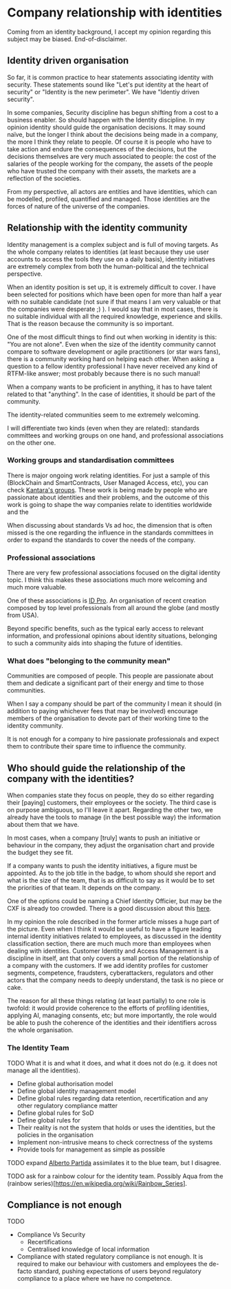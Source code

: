# Company relationship with identities

Coming from an identity background, I accept my opinion regarding this subject may be biased. End-of-disclaimer.

## Identity driven organisation

So far, it is common practice to hear statements associating identity with security. These statements sound like "Let's put identity at the heart of security" or "Identity is the new perimeter". We have "Identiy driven security".

In some companies, Security discipline has begun shifting from a cost to a business enabler. So should happen with the Identity discipline. In my opinion identity should guide the organisation decisions. It may sound naïve, but the longer I think about the decisions being made in a company, the more I think they relate to people. Of course it is people who have to take action and endure the consequences of the decisions, but the decisions themselves are very much associated to people: the cost of the salaries of the people working for the company, the assets of the people who have trusted the company with their assets, the markets are a reflection of the societies.

From my perspective, all actors are entities and have identities, which can be modelled, profiled, quantified and managed. Those identities are the forces of nature of the universe of the companies.

## Relationship with the identity community

Identity management is a complex subject and is full of moving targets. As the whole company relates to identities (at least because they use user accounts to access the tools they use on a daily basis), identity initiatives are extremely complex from both the human-political and the technical perspective.

When an identity position is set up, it is extremely difficult to cover. I have been selected for positions which have been open for more than half a year with no suitable candidate (not sure if that means I am very valuable or that the companies were desperate ;) ). I would say that in most cases, there is no suitable individual with all the required knowledge, experience and skills. That is the reason because the community is so important.

One of the most difficult things to find out when working in identity is this: "You are not alone". Even when the size of the identity community cannot compare to software development or agile practitioners (or star wars fans), there is a community working hard on helping each other. When asking a question to a fellow identity professional I have never received any kind of RTFM-like answer; most probably because there is no such manual!

When a company wants to be proficient in anything, it has to have talent related to that "anything". In the case of identities, it should be part of the community.

The identity-related communities seem to me extremely welcoming.

I will differentiate two kinds (even when they are related): standards committees and working groups on one hand, and professional associations on the other one.

### Working groups and standardisation committees

There is major ongoing work relating identities. For just a sample of this (BlockChain and SmartContracts, User Managed Access, etc), you can check [Kantara's groups](https://kantarainitiative.org/groups/). These work is being made by people who are passionate about identities and their problems, and the outcome of this work is going to shape the way companies relate to identities worldwide and the

When discussing about standards Vs ad hoc, the dimension that is often missed is the one regarding the influence in the standards committees in order to expand the standards to cover the needs of the company.

### Professional associations

There are very few professional associations focused on the digital identity topic. I think this makes these associations much more welcoming and much more valuable.

One of these associations is [ID Pro](https://idpro.org/). An organisation of recent creation composed by top level professionals from all around the globe (and mostly from USA).

Beyond specific benefits, such as the typical early access to relevant information, and professional opinions about identity situations, belonging to such a community aids into shaping the future of identities.

### What does "belonging to the community mean"

Communities are composed of people. This people are passionate about them and dedicate a significant part of their energy and time to those communities.

When I say a company should be part of the community I mean it should (in addition to paying whichever fees that may be involved) encourage members of the organisation to devote part of their working time to the identity community.

It is not enough for a company to hire passionate professionals and expect them to contribute their spare time to influence the community.

## Who should guide the relationship of the company with the identities?
When companies state they focus on people, they do so either regarding their [paying] customers, their employees or the society. The third case is on purpose ambiguous, so I'll leave it apart. Regarding the other two, we already have the tools to manage (in the best possible way) the information about them that we have.

In most cases, when a company [truly] wants to push an initiative or behaviour in the company, they adjust the organisation chart and provide the budget they see fit.

If a company wants to push the identity initiatives, a figure must be appointed. As to the job title in the badge, to whom should she report and what is the size of the team, that is as difficult to say as it would be to set the priorities of that team. It depends on the company.

One of the options could be naming a Chief Identity Officier, but may be the CXF is already too crowded. There is a good discussion about this [here](https://www.kuppingercole.com/blog/kearns/do-you-need-an-identity-officer "Do you need an Identity Officer?").

In my opinion the role described in the former article misses a huge part of the picture. Even when I think it would be useful to have a figure leading internal identity initiatives related to employees, as discussed in the identity classification section, there are much much more than employees when dealing with identities. Customer Identity and Access Management is a discipline in itself, ant that only covers a small portion of the relationship of a company with the customers. If we add identity profiles for customer segments, competence, fraudsters, cyberattackers, regulators and other actors that the company needs to deeply understand, the task is no piece or cake.

The reason for all these things relating (at least partially) to one role is twofold: it would provide coherence to the efforts of profiling identities, applying AI, managing consents, etc; but more importantly, the role would be able to push the coherence of the identities and their identifiers across the whole organisation.

### The Identity Team

TODO What it is and what it does, and what it does not do (e.g. it does not manage all the identities).

- Define global authorisation model
- Define global identity management model
- Define global rules regarding data retention, recertification and any other regulatory compliance matter
- Define global rules for SoD
- Define global rules for
- Their reality is not the system that holds or uses the identities, but the policies in the organisation
- Implement non-intrusive means to check correctness of the systems
- Provide tools for management as simple as possible

TODO expand [Alberto Partida](https://www.springer.com/us/book/9789048188819) assimilates it to the blue team, but I disagree.

TODO ask for a rainbow colour for the identity team. Possibly Aqua from the (rainbow series)[https://en.wikipedia.org/wiki/Rainbow_Series].


## Compliance is not enough

TODO

- Compliance Vs Security
  + Recertifications
  + Centralised knowledge of local information
- Compliance with stated regulatory compliance is not enough. It is required to make our behaviour with customers and employees the de-facto standard, pushing expectations of users beyond regulatory compliance to a place where we have no competence.
